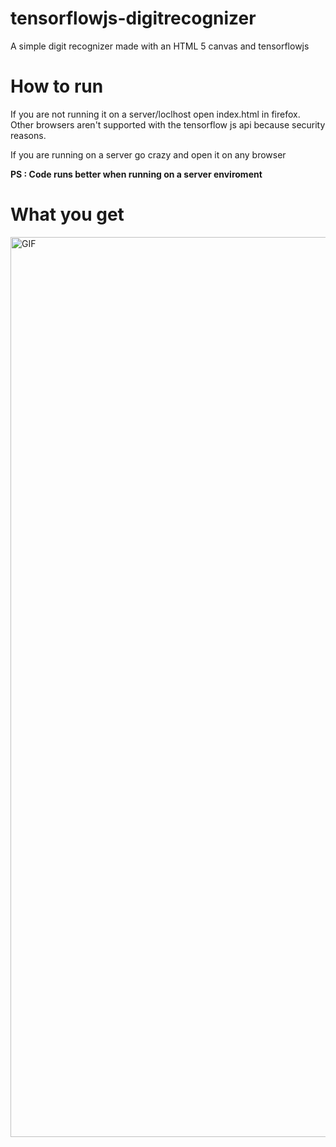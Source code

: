 # tensorflowjs-digitrecognizer
A simple digit recognizer made with an HTML 5 canvas and tensorflowjs 

# How to run

If you are not running it on a server/loclhost open index.html in firefox. Other browsers aren't supported with the tensorflow js api because security reasons.

If you are running on a server go crazy and open it on any browser

<b>PS : Code runs better when running on a server enviroment</b>

# What you get

<img width="1440" alt="GIF" src="https://user-images.githubusercontent.com/33552991/41842793-d32988fa-787c-11e8-94bd-66f8b0a623c9.gif">

